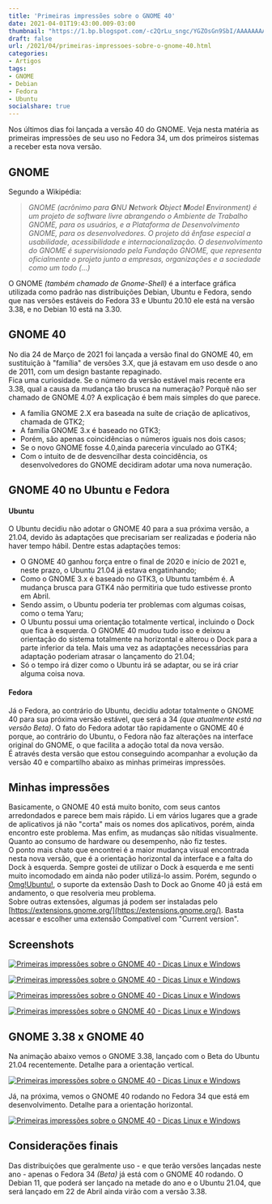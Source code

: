 ```yaml
---
title: 'Primeiras impressões sobre o GNOME 40'
date: 2021-04-01T19:43:00.009-03:00
thumbnail: "https://1.bp.blogspot.com/-c2QrLu_sngc/YGZOsGn9SbI/AAAAAAAAR-k/I1EVmuHmp8shfT5WMuzIRBBNRgsxwCzaACNcBGAsYHQ/s150/GNOME40.png"
draft: false
url: /2021/04/primeiras-impressoes-sobre-o-gnome-40.html
categories:
- Artigos
tags: 
- GNOME
- Debian
- Fedora
- Ubuntu
socialshare: true
---
```


Nos últimos dias foi lançada a versão 40 do GNOME. Veja nesta matéria as primeiras impressões de seu uso no Fedora 34, um dos primeiros sistemas a receber esta nova versão.

<!--more--> 

## GNOME

Segundo a Wikipédia:  

> _GNOME (acrônimo para **G**NU **N**etwork **O**bject **M**odel **E**nvironment) é um projeto de software livre abrangendo o Ambiente de Trabalho GNOME, para os usuários, e a Plataforma de Desenvolvimento GNOME, para os desenvolvedores. O projeto dá ênfase especial a usabilidade, acessibilidade e internacionalização. O desenvolvimento do GNOME é supervisionado pela Fundação GNOME, que representa oficialmente o projeto junto a empresas, organizações e a sociedade como um todo (...)_

O GNOME _(também chamado de Gnome-Shell)_ é a interface gráfica utilizada como padrão nas distribuições Debian, Ubuntu e Fedora, sendo que nas versões estáveis do Fedora 33 e Ubuntu 20.10 ele está na versão 3.38, e no Debian 10 está na 3.30.  
  
## GNOME 40

No dia 24 de Março de 2021 foi lançada a versão final do GNOME 40, em sustituição à "família" de versões 3.X, que já estavam em uso desde o ano de 2011, com um design bastante repaginado.  
Fica uma curiosidade. Se o número da versão estável mais recente era 3.38, qual a causa da mudança tão brusca na numeração? Porquẽ não ser chamado de GNOME 4.0? A explicação é bem mais simples do que parece.  

*   A família GNOME 2.X era baseada na suíte de criação de aplicativos, chamada de GTK2;
*   A família GNOME 3.x é baseado no GTK3;
*   Porém, são apenas coincidências o números iguais nos dois casos;
*   Se o novo GNOME fosse 4.0,ainda pareceria vinculado ao GTK4;
*   Com o intuito de de desvencilhar desta coincidência, os desenvolvedores do GNOME decidiram adotar uma nova numeração.

## GNOME 40 no Ubuntu e Fedora

#### Ubuntu
  
O Ubuntu decidiu não adotar o GNOME 40 para a sua próxima versão, a 21.04, devido às adaptações que precisariam ser realizadas e ṕoderia não haver tempo hábil. Dentre estas adaptações temos:  

*   O GNOME 40 ganhou força entre o final de 2020 e início de 2021 e, neste prazo, o Ubuntu 21.04 já estava engatinhando;
*   Como o GNOME 3.x é baseado no GTK3, o Ubuntu também é. A mudança brusca para GTK4 não permitiria que tudo estivesse pronto em Abril.
*   Sendo assim, o Ubuntu poderia ter problemas com algumas coisas, como o tema Yaru;
*   O Ubuntu possui uma orientação totalmente vertical, incluindo o Dock que fica à esquerda. O GNOME 40 mudou tudo isso e deixou a orientação do sistema totalmente na horizontal e alterou o Dock para a parte inferior da tela. Mais uma vez as adaptações necessárias para adaptação poderiam atrasar o lançamento do 21.04;
*   Só o tempo irá dizer como o Ubuntu irá se adaptar, ou se irá criar alguma coisa nova.

#### Fedora

Já o Fedora, ao contrário do Ubuntu, decidiu adotar totalmente o GNOME 40 para sua próxima versão estável, que será a 34 _(que atualmente está na versão Beta)_. O fato do Fedora adotar tão rapidamente o GNOME 40 é porque, ao contrário do Ubuntu, o Fedora não faz alterações na interface original do GNOME, o que facilita a adoção total da nova versão.  
É através desta versão que estou conseguindo acompanhar a evolução da versão 40 e compartilho abaixo as minhas primeiras impressões.  
  
## Minhas impressões

Basicamente, o GNOME 40 está muito bonito, com seus cantos arredondados e parece bem mais rápido. Li em vários lugares que a grade de aplicativos já não "corta" mais os nomes dos aplicativos, porém, ainda encontro este problema. Mas enfim, as mudanças são nítidas visualmente. Quanto ao consumo de hardware ou desempenho, não fiz testes.  
O ponto mais chato que encontrei é a maior mudança visual encontrada nesta nova versão, que é a orientação horizontal da interface e a falta do Dock à esquerda. Sempre gostei de utilizar o Dock à esquerda e me senti muito incomodado em ainda não poder utilizá-lo assim. Porém, segundo o [Omg!Ubuntu!](https://www.omgubuntu.co.uk/2021/04/dash-to-dock-gnome-40-support), o suporte da extensão Dash to Dock ao Gnome 40 já está em andamento, o que resolveria meu problema.  
Sobre outras extensões, algumas já podem ser instaladas pelo [https://extensions.gnome.org/](https://extensions.gnome.org/). Basta acessar e escolher uma extensão Compatível com "Current version".  
  
## Screenshots

[![Primeiras impressões sobre o GNOME 40 - Dicas Linux e Windows](https://1.bp.blogspot.com/-G9TmcHnvqAY/YGY0fL1Xg8I/AAAAAAAAR9o/myXCxjJ8CJALjcKRaKadVV-VqpmNlC6oQCNcBGAsYHQ/s600/01.png "Primeiras impressões sobre o GNOME 40 - Dicas Linux e Windows")](https://1.bp.blogspot.com/-G9TmcHnvqAY/YGY0fL1Xg8I/AAAAAAAAR9o/myXCxjJ8CJALjcKRaKadVV-VqpmNlC6oQCNcBGAsYHQ/s1366/01.png)

[![Primeiras impressões sobre o GNOME 40 - Dicas Linux e Windows](https://1.bp.blogspot.com/-8h1yiY3llS4/YGY0fHNDpfI/AAAAAAAAR9s/Q9TYc3eVrUEtlPomdkT2Tr7wAqb9wZ0DwCNcBGAsYHQ/s600/02.png "Primeiras impressões sobre o GNOME 40 - Dicas Linux e Windows")](https://1.bp.blogspot.com/-8h1yiY3llS4/YGY0fHNDpfI/AAAAAAAAR9s/Q9TYc3eVrUEtlPomdkT2Tr7wAqb9wZ0DwCNcBGAsYHQ/s1366/02.png)

[![Primeiras impressões sobre o GNOME 40 - Dicas Linux e Windows](https://1.bp.blogspot.com/-1Z_LSQgUAiY/YGY0fPFku7I/AAAAAAAAR9k/2eILvNa8jJARwYXFKxAnrX0_kgZaSaS2ACNcBGAsYHQ/s600/03.png "Primeiras impressões sobre o GNOME 40 - Dicas Linux e Windows")](https://1.bp.blogspot.com/-1Z_LSQgUAiY/YGY0fPFku7I/AAAAAAAAR9k/2eILvNa8jJARwYXFKxAnrX0_kgZaSaS2ACNcBGAsYHQ/s1366/03.png)

[![Primeiras impressões sobre o GNOME 40 - Dicas Linux e Windows](https://1.bp.blogspot.com/-1w0_nCTX1H4/YGY0f0DV-LI/AAAAAAAAR90/f6K3hEOXFLAdrOLFD0ak_Ij-hsDeK7rbACNcBGAsYHQ/s600/04.png "Primeiras impressões sobre o GNOME 40 - Dicas Linux e Windows")](https://1.bp.blogspot.com/-1w0_nCTX1H4/YGY0f0DV-LI/AAAAAAAAR90/f6K3hEOXFLAdrOLFD0ak_Ij-hsDeK7rbACNcBGAsYHQ/s1366/04.png)

## GNOME 3.38 x GNOME 40

Na animação abaixo vemos o GNOME 3.38, lançado com o Beta do Ubuntu 21.04 recentemente. Detalhe para a orientação vertical.  

[![Primeiras impressões sobre o GNOME 40 - Dicas Linux e Windows](https://1.bp.blogspot.com/-DS7ceeYaB2w/YGY2Z8ccfWI/AAAAAAAAR-U/FMLSFqxgJagCgOmWpngQCzB6jIv_OhUTgCNcBGAsYHQ/s600/GNOME3.38.gif "Primeiras impressões sobre o GNOME 40 - Dicas Linux e Windows")](https://1.bp.blogspot.com/-DS7ceeYaB2w/YGY2Z8ccfWI/AAAAAAAAR-U/FMLSFqxgJagCgOmWpngQCzB6jIv_OhUTgCNcBGAsYHQ/s1306/GNOME3.38.gif)

Já, na próxima, vemos o GNOME 40 rodando no Fedora 34 que está em desenvolvimento. Detalhe para a orientação horizontal.  

[![Primeiras impressões sobre o GNOME 40 - Dicas Linux e Windows](https://1.bp.blogspot.com/-QULk4adoG34/YGY0qDvlyNI/AAAAAAAAR98/5jijbPUji7gJz_U_pNf7DmlVoEXgECwqACNcBGAsYHQ/s600/GNOME40.gif "Primeiras impressões sobre o GNOME 40 - Dicas Linux e Windows")](https://1.bp.blogspot.com/-QULk4adoG34/YGY0qDvlyNI/AAAAAAAAR98/5jijbPUji7gJz_U_pNf7DmlVoEXgECwqACNcBGAsYHQ/s1306/GNOME40.gif)

## Considerações finais
  
Das distribuições que geralmente uso - e que terão versões lançadas neste ano - apenas o Fedora 34 _(Beta)_ já está com o GNOME 40 rodando. O Debian 11, que poderá ser lançado na metade do ano e o Ubuntu 21.04, que será lançado em 22 de Abril ainda virão com a versão 3.38.
